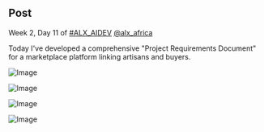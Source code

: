 ## Post

Week 2, Day 11 of [#ALX_AIDEV](https://x.com/hashtag/ALX_AIDEV?src=hashtag_click) [@alx_africa](https://x.com/alx_africa)

Today I've developed a comprehensive "Project Requirements Document" for a marketplace platform linking artisans and buyers.

![Image](https://pbs.twimg.com/media/GtBk1oFa0AAvz_Z?format=jpg&name=360x360)

![Image](https://pbs.twimg.com/media/GtBk3TKbIAAF6qe?format=jpg&name=360x360)

![Image](https://pbs.twimg.com/media/GtBk4OAbMAAg93P?format=jpg&name=360x360)

![Image](https://pbs.twimg.com/media/GtBk5HLbgAAwp58?format=jpg&name=360x360)
